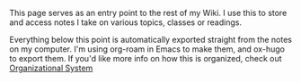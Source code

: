 This page serves as an entry point to the rest of my Wiki. I use this to store and access notes I take on various topics, classes or readings.

Everything below this point is automatically exported straight from the notes on my computer. I'm using org-roam in Emacs to make them, and ox-hugo to export them. If you'd like more info on how this is organized, check out [Organizational System](organizational-system)

